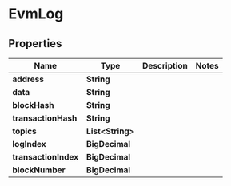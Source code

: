 

# EvmLog


## Properties

| Name | Type | Description | Notes |
|------------ | ------------- | ------------- | -------------|
|**address** | **String** |  |  |
|**data** | **String** |  |  |
|**blockHash** | **String** |  |  |
|**transactionHash** | **String** |  |  |
|**topics** | **List&lt;String&gt;** |  |  |
|**logIndex** | **BigDecimal** |  |  |
|**transactionIndex** | **BigDecimal** |  |  |
|**blockNumber** | **BigDecimal** |  |  |



